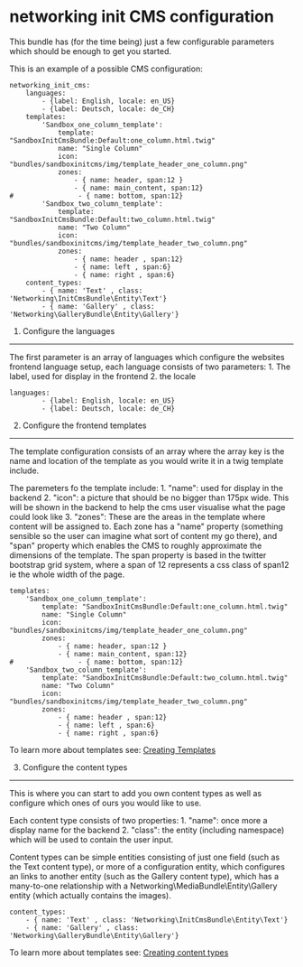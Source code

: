 networking init CMS configuration
=================================

This bundle has (for the time being) just a few configurable parameters which should be enough to
get you started.

This is an example of a possible CMS configuration:

```
networking_init_cms:
    languages:
        - {label: English, locale: en_US}
        - {label: Deutsch, locale: de_CH}
    templates:
        'Sandbox_one_column_template':
            template: "SandboxInitCmsBundle:Default:one_column.html.twig"
            name: "Single Column"
            icon: "bundles/sandboxinitcms/img/template_header_one_column.png"
            zones:
                - { name: header, span:12 }
                - { name: main_content, span:12}
#                - { name: bottom, span:12}
        'Sandbox_two_column_template':
            template: "SandboxInitCmsBundle:Default:two_column.html.twig"
            name: "Two Column"
            icon: "bundles/sandboxinitcms/img/template_header_two_column.png"
            zones:
                - { name: header , span:12}
                - { name: left , span:6}
                - { name: right , span:6}
    content_types:
        - { name: 'Text' , class: 'Networking\InitCmsBundle\Entity\Text'}
        - { name: 'Gallery' , class: 'Networking\GalleryBundle\Entity\Gallery'}
```

1) Configure the languages
--------------------------
The first parameter is an array of languages which configure the websites frontend language setup, each
language consists of two parameters:
    1. The label, used for display in the frontend
    2. the locale

```
languages:
        - {label: English, locale: en_US}
        - {label: Deutsch, locale: de_CH}
```

2) Configure the frontend templates
-----------------------------------

The template configuration consists of an array where the array key is the name and location of the template
as you would write it in a twig template include.

The paremeters fo the template include:
    1. "name": used for display in the backend
    2. "icon": a picture that should be no bigger than 175px wide. This will be shown in the backend to help
        the cms user visualise what the page could look like
    3. "zones": These are the areas in the template where content will be assigned to. Each zone has a "name" property
        (something sensible so the user can imagine what sort of content my go there), and "span" property which enables
        the CMS to roughly approximate the dimensions of the template. The span property is based in the twitter
        bootstrap grid system, where a span of 12 represents a css class of span12 ie the whole width of the page.

```
templates:
    'Sandbox_one_column_template':
        template: "SandboxInitCmsBundle:Default:one_column.html.twig"
        name: "Single Column"
        icon: "bundles/sandboxinitcms/img/template_header_one_column.png"
        zones:
            - { name: header, span:12 }
            - { name: main_content, span:12}
#                - { name: bottom, span:12}
    'Sandbox_two_column_template':
        template: "SandboxInitCmsBundle:Default:two_column.html.twig"
        name: "Two Column"
        icon: "bundles/sandboxinitcms/img/template_header_two_column.png"
        zones:
            - { name: header , span:12}
            - { name: left , span:6}
            - { name: right , span:6}
```

To learn more about templates see:
[Creating Templates](https://github.com/networking/init-cms-bundle/blob/master/Resources/doc/templates.md)

3) Configure the content types
------------------------------

This is where you can start to add you own content types as well as configure which ones of ours you would like to use.

Each content type consists of two properties:
    1. "name": once more a display name for the backend
    2. "class": the entity (including namespace) which will be used to contain the user input.

Content types can be simple entities consisting of just one field (such as the Text content type), or more of a
configuration entity, which configures an links to another entity (such as the Gallery content type), which has a
many-to-one relationship with a Networking\MediaBundle\Entity\Gallery entity (which actually contains the images).

```
content_types:
    - { name: 'Text' , class: 'Networking\InitCmsBundle\Entity\Text'}
    - { name: 'Gallery' , class: 'Networking\GalleryBundle\Entity\Gallery'}
```

To learn more about templates see:
[Creating content types](https://github.com/networking/init-cms-bundle/blob/master/Resources/doc/content_types.md)
